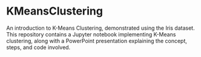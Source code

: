 # KMeansClustering
An introduction to K-Means Clustering, demonstrated using the Iris dataset. This repository contains a Jupyter notebook implementing K-Means clustering, along with a PowerPoint presentation explaining the concept, steps, and code involved.
